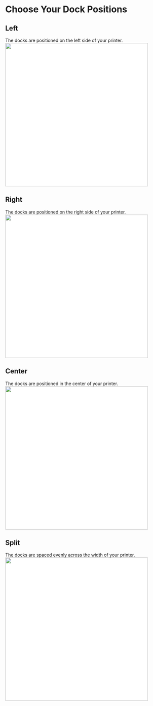 # Choose Your Dock Positions
## Left
The docks are positioned on the left side of your printer.
<img src="/images/Voron_250_76mm_2tools_left_THREAD.svg" style="margin:0px;background-color: #FFFFFF;" width="450"/>
## Right
The docks are positioned on the right side of your printer.
<img src="/images/Voron_250_76mm_2tools_right_THREAD.svg" style="margin:0px;background-color: #FFFFFF;" width="450"/>
## Center
The docks are positioned in the center of your printer.
<img src="/images/Voron_250_76mm_2tools_center_THREAD.svg" style="margin:0px;background-color: #FFFFFF;" width="450"/>
## Split
The docks are spaced evenly across the width of your printer.
<img src="/images/Voron_250_76mm_2tools_split_THREAD.svg" style="margin:0px;background-color: #FFFFFF;" width="450"/>
